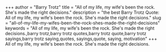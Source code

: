 +++
author = "Barry Trotz"
title = "All of my life, my wife's been the rock. She's made the right decisions."
description = "the best Barry Trotz Quote: All of my life, my wife's been the rock. She's made the right decisions."
slug = "all-of-my-life-my-wifes-been-the-rock-shes-made-the-right-decisions"
keywords = "All of my life, my wife's been the rock. She's made the right decisions.,barry trotz,barry trotz quotes,barry trotz quote,barry trotz sayings,barry trotz saying,quotes, sayings,quote, saying, motivation"
+++
All of my life, my wife's been the rock. She's made the right decisions.
